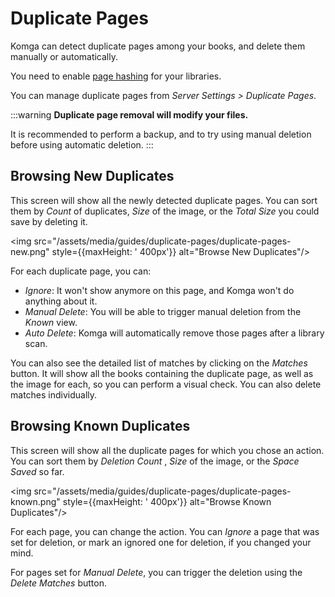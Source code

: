 # Duplicate Pages

Komga can detect duplicate pages among your books, and delete them manually or automatically.

You need to enable [page hashing](libraries#compute-hash-for-pages) for your libraries.

You can manage duplicate pages from _Server Settings > Duplicate Pages_.

:::warning
**Duplicate page removal will modify your files.**

It is recommended to perform a backup, and to try using manual deletion before using automatic deletion.
:::

## Browsing New Duplicates

This screen will show all the newly detected duplicate pages. You can sort them by _Count_ of duplicates, _Size_ of the image, or the _Total Size_ you could save by deleting it.

<img src="/assets/media/guides/duplicate-pages/duplicate-pages-new.png" style={{maxHeight: ' 400px'}} alt="Browse New Duplicates"/>

For each duplicate page, you can:
- _Ignore_: It won't show anymore on this page, and Komga won't do anything about it.
- _Manual Delete_: You will be able to trigger manual deletion from the _Known_ view.
- _Auto Delete_: Komga will automatically remove those pages after a library scan.

You can also see the detailed list of matches by clicking on the _Matches_ button. It will show all the books containing the duplicate page, as well as the image for each, so you can perform a visual check. You can also delete matches individually.

## Browsing Known Duplicates

This screen will show all the duplicate pages for which you chose an action. You can sort them by _Deletion Count_ , _Size_ of the image, or the _Space Saved_ so far.

<img src="/assets/media/guides/duplicate-pages/duplicate-pages-known.png" style={{maxHeight: ' 400px'}} alt="Browse Known Duplicates"/>

For each page, you can change the action. You can _Ignore_ a page that was set for deletion, or mark an ignored one for deletion, if you changed your mind.

For pages set for _Manual Delete_, you can trigger the deletion using the _Delete Matches_ button.